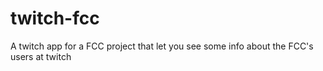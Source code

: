 # twitch-fcc
A twitch app for a FCC project that let you see some info about the FCC's users at twitch
